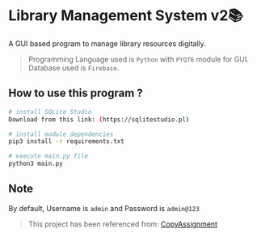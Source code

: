 # Library Management System v2📚
A GUI based program to manage library resources digitally. 
> Programming Language used is `Python` with `PYQT6` module for GUI. Database used is `Firebase`.

## How to use this program ?
```bash
# install SQLite Studio
Download from this link: (https://sqlitestudio.pl)

# install module dependencies
pip3 install -r requirements.txt

# execute main.py file
python3 main.py
```

## Note
By default, Username is `admin` and Password is `admin@123`

> This project has been referenced from: [CopyAssignment](https://copyassignment.com/library-management-system-python-project-with-source-code-gui-and-database/)